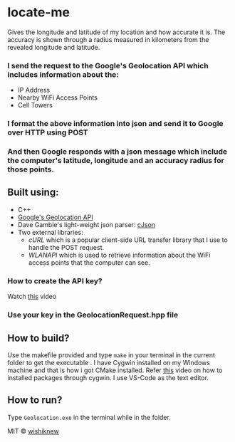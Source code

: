 # locate-me
Gives the longitude and latitude of my location and how accurate it is.
The accuracy is shown through a radius measured in kilometers from the revealed longitude and latitude.

### I send the request to the Google's Geolocation API which includes information about the:
+ IP Address
+ Nearby WiFi Access Points 
+ Cell Towers

### I format the above information into json and send it to Google over **HTTP** using **POST**

### And then Google responds with a json message which include the computer's latitude, longitude and an accuracy radius for those points.

## Built using:
 * C++
 * [Google's Geolocation API](https://developers.google.com/maps/documentation/geolocation/overview)
 * Dave Gamble's light-weight json parser: [cJson](https://github.com/DaveGamble/cJSON)
 * Two external libraries:
    + _cURL_ which is a popular client-side URL transfer library that I use to handle the POST request.
    + _WLANAPI_ which is used to retrieve information about the WiFi access points that the computer can see.


### How to create the API key?
Watch [this](https://www.youtube.com/watch?v=1JNwpp5L4vM&ab_channel=WebbyFan.com) video

### Use your key in the GeolocationRequest.hpp file

## How to build?
Use the makefile provided and type ```make``` in your terminal in the current folder to get the executable . I have Cygwin installed on my Windows machine and that is how i got CMake installed. Refer [this](https://www.youtube.com/watch?v=VyIY8cjn9xY&t=600s&ab_channel=JonathanMacDonald) video on how to installed packages through cygwin.
I use VS-Code as the text editor.

## How to run?
Type ```Geolocation.exe``` in the terminal while in the folder.



MIT © [wishiknew](github.com/wishiknew)
